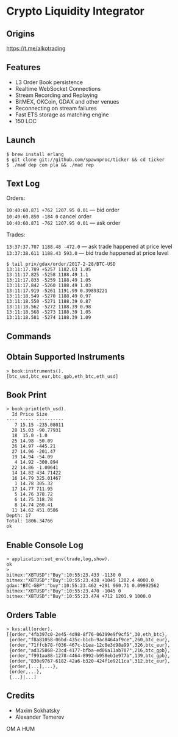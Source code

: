Crypto Liquidity Integrator
===========================

Origins
-------

https://t.me/alkotrading

Features
--------

* L3 Order Book persistence
* Realtime WebSocket Connections
* Stream Recording and Replaying
* BitMEX, OKCoin, GDAX and other venues
* Reconnecting on stream failures
* Fast ETS storage as matching engine
* 150 LOC

Launch
------

```
$ brew install erlang
$ git clone git://github.com/spawnproc/ticker && cd ticker
$ ./mad dep com pla && ./mad rep
```

Text Log
--------

Orders:

`10:40:60.871 +762 1207.95 0.01` &mdash; bid order<br>
`10:40:60.850 -184 0` cancel order<br>
`10:40:60.871 -762 1207.95 0.01` &mdash; ask order<br>

Trades:

`13:37:37.707 1188.48 -472.0` &mdash; ask trade happened at price level
`13:37:38.611 1188.43 593.0` &mdash; bid trade happened at price level

```
$ tail priv/gdax/order/2017-2-28/BTC-USD
13:11:17.789 +5257 1182.03 1.05
13:11:17.825 -5258 1188.49 1.1
13:11:17.833 -5259 1188.49 1.05
13:11:17.842 -5260 1188.49 1.03
13:11:17.919 -5261 1191.99 0.39893221
13:11:18.549 -5270 1188.49 0.97
13:11:18.550 -5271 1188.39 0.87
13:11:18.562 -5272 1188.39 0.98
13:11:18.568 -5273 1188.39 1.05
13:11:18.581 -5274 1188.39 1.09
```

Commands
--------

## Obtain Supported Instruments

```
> book:instruments().
[btc_usd,btc_eur,btc_gpb,eth_btc,eth_usd]
```

## Book Print

```
> book:print(eth_usd).
  Id Price Size
---- ----- ----------
   7 15.15 -235.08011
  28 15.03 -90.77931
  18  15.0 -1.0
  25 14.98 -50.09
  26 14.97 -445.21
  27 14.96 -201.47
  19 14.94 -54.09
   4 14.92 -300.894
  22 14.86 -1.00641
  14 14.82 434.71422
  16 14.79 325.01467
   1 14.78 305.32
  17 14.77 711.95
   5 14.76 378.72
   6 14.75 318.78
   8 14.74 260.41
  11 14.62 451.0586
Depth: 17
Total: 1806.34766
ok
```

## Enable Console Log

```
> application:set_env(trade,log,show).
ok
>
bitmex:"XBTUSD":"Buy":10:55:23.433 -1130 0
bitmex:"XBTUSD":"Buy":10:55:23.438 +1045 1202.4 4000.0
gdax:"BTC-GBP":"buy":10:55:23.462 +291 960.71 0.09992562
bitmex:"XBTUSD":"Buy":10:55:23.470 -1045 0
bitmex:"XBTUSD":"Buy":10:55:23.474 +712 1201.9 1000.0
```

## Orders Table

```
> kvs:all(order).
[{order,"4fb397c0-2e45-4d98-8f76-06399e9f9cf5",30,eth_btc},
 {order,"f8a81058-06bd-435c-b1cb-9ac8464af9ce",260,btc_eur},
 {order,"71ffcb78-f036-467c-b1ea-12c0e3d98a99",326,btc_eur},
 {order,"ad325868-23cd-4177-bfba-ed06a11ab707",216,btc_gpb},
 {order,"f991aa88-1278-4464-8992-b958eb1e977b",139,btc_gpb},
 {order,"830e9767-6182-42a6-b320-424f1e9211ca",312,btc_eur},
 {order,[...],...},
 {order,...},
 {...}|...]
```

Credits
-------

* Maxim Sokhatsky
* Alexander Temerev

OM A HUM
